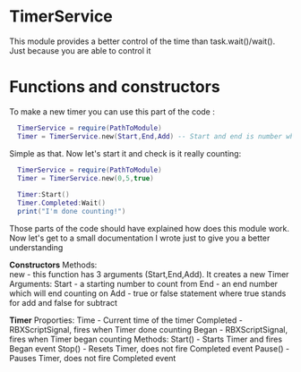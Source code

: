 # TimerService
This module provides a better control of the time than task.wait()/wait(). Just because you are able to control it

# Functions and constructors

To make a new timer you can use this part of the code :
```lua
  TimerService = require(PathToModule)
  Timer = TimerService.new(Start,End,Add) -- Start and end is number while Add determinates is it going to add or subtract (true is add and false is subtract)
```

Simple as that. Now let's start it and check is it really counting:

```lua
  TimerService = require(PathToModule)
  Timer = TimerService.new(0,5,true)
  
  Timer:Start()
  Timer.Completed:Wait()
  print("I'm done counting!")
```

Those parts of the code should have explained how does this module work.
Now let's get to a small documentation I wrote just to give you a better understanding

**Constructors**
Methods: <br>
  new - this function has 3 arguments (Start,End,Add). It creates a new Timer 
  Arguments:
    Start - a starting number to count from
    End - an end number which will end counting on
    Add - true or false statement where true stands for add and false for subtract
  
**Timer**
Proporties:
  Time - Current time of the timer
  Completed - RBXScriptSignal, fires when Timer done counting
  Began - RBXScriptSignal, fires when Timer began counting
Methods:
  Start() - Starts Timer and fires Began event
  Stop() - Resets Timer, does not fire Completed event
  Pause() - Pauses Timer, does not fire Completed event
